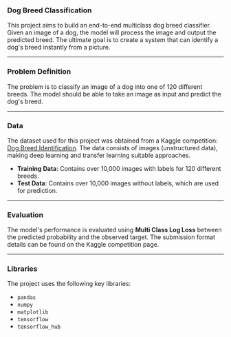 ### Dog Breed Classification

This project aims to build an end-to-end multiclass dog breed classifier. Given an image of a dog, the model will process the image and output the predicted breed. The ultimate goal is to create a system that can identify a dog's breed instantly from a picture.

---

### Problem Definition

The problem is to classify an image of a dog into one of 120 different breeds. The model should be able to take an image as input and predict the dog's breed.

---

### Data

The dataset used for this project was obtained from a Kaggle competition: [Dog Breed Identification](https://www.kaggle.com/competitions/dog-breed-identification/data). The data consists of images (unstructured data), making deep learning and transfer learning suitable approaches.

* **Training Data**: Contains over 10,000 images with labels for 120 different breeds.
* **Test Data**: Contains over 10,000 images without labels, which are used for prediction.

---

### Evaluation

The model's performance is evaluated using **Multi Class Log Loss** between the predicted probability and the observed target. The submission format details can be found on the Kaggle competition page.

---

### Libraries

The project uses the following key libraries:

* `pandas`
* `numpy`
* `matplotlib`
* `tensorflow`
* `tensorflow_hub`
